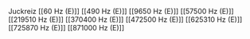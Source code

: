 Juckreiz
[[60 Hz (E)]]
[[490 Hz (E)]]
[[9650 Hz (E)]]
[[57500 Hz (E)]]
[[219510 Hz (E)]]
[[370400 Hz (E)]]
[[472500 Hz (E)]]
[[625310 Hz (E)]]
[[725870 Hz (E)]]
[[871000 Hz (E)]]